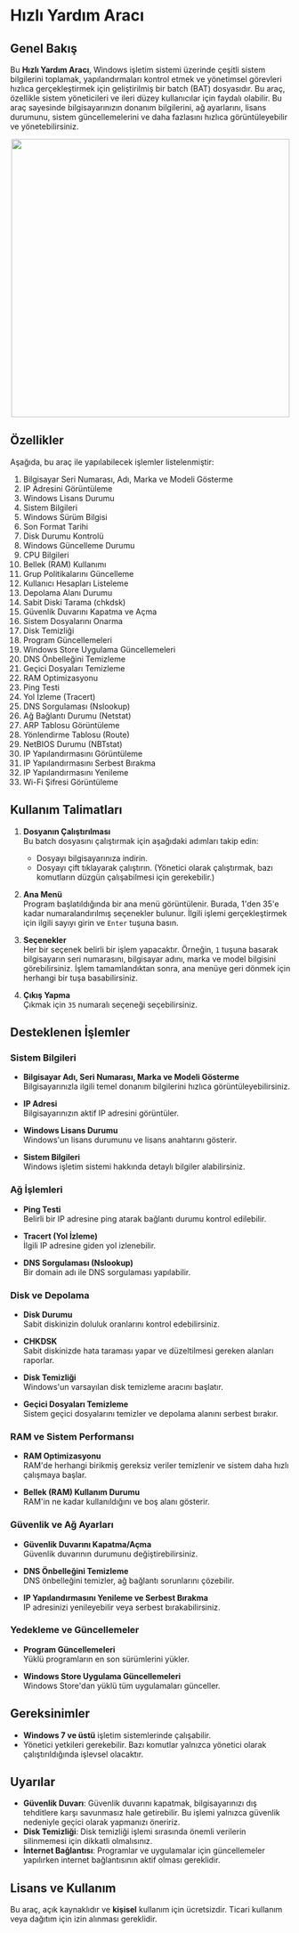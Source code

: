 # Hızlı Yardım Aracı

## Genel Bakış

Bu **Hızlı Yardım Aracı**, Windows işletim sistemi üzerinde çeşitli sistem bilgilerini toplamak, yapılandırmaları kontrol etmek ve yönetimsel görevleri hızlıca gerçekleştirmek için geliştirilmiş bir batch (BAT) dosyasıdır. Bu araç, özellikle sistem yöneticileri ve ileri düzey kullanıcılar için faydalı olabilir. Bu araç sayesinde bilgisayarınızın donanım bilgilerini, ağ ayarlarını, lisans durumunu, sistem güncellemelerini ve daha fazlasını hızlıca görüntüleyebilir ve yönetebilirsiniz.

<p align="center">
  <img src="https://i.hizliresim.com/j4genwz.jpg" width="500"/>
</p>


## Özellikler

Aşağıda, bu araç ile yapılabilecek işlemler listelenmiştir:

1. Bilgisayar Seri Numarası, Adı, Marka ve Modeli Gösterme
2. IP Adresini Görüntüleme
3. Windows Lisans Durumu
4. Sistem Bilgileri
5. Windows Sürüm Bilgisi
6. Son Format Tarihi
7. Disk Durumu Kontrolü
8. Windows Güncelleme Durumu
9. CPU Bilgileri
10. Bellek (RAM) Kullanımı
11. Grup Politikalarını Güncelleme
12. Kullanıcı Hesapları Listeleme
13. Depolama Alanı Durumu
14. Sabit Diski Tarama (chkdsk)
15. Güvenlik Duvarını Kapatma ve Açma
16. Sistem Dosyalarını Onarma
17. Disk Temizliği
18. Program Güncellemeleri
19. Windows Store Uygulama Güncellemeleri
20. DNS Önbelleğini Temizleme
21. Geçici Dosyaları Temizleme
22. RAM Optimizasyonu
23. Ping Testi
24. Yol İzleme (Tracert)
25. DNS Sorgulaması (Nslookup)
26. Ağ Bağlantı Durumu (Netstat)
27. ARP Tablosu Görüntüleme
28. Yönlendirme Tablosu (Route)
29. NetBIOS Durumu (NBTstat)
30. IP Yapılandırmasını Görüntüleme
31. IP Yapılandırmasını Serbest Bırakma
32. IP Yapılandırmasını Yenileme
33. Wi-Fi Şifresi Görüntüleme

## Kullanım Talimatları

1. **Dosyanın Çalıştırılması**  
   Bu batch dosyasını çalıştırmak için aşağıdaki adımları takip edin:
   
   - Dosyayı bilgisayarınıza indirin.
   - Dosyayı çift tıklayarak çalıştırın. (Yönetici olarak çalıştırmak, bazı komutların düzgün çalışabilmesi için gerekebilir.)

2. **Ana Menü**  
   Program başlatıldığında bir ana menü görüntülenir. Burada, 1'den 35'e kadar numaralandırılmış seçenekler bulunur. İlgili işlemi gerçekleştirmek için ilgili sayıyı girin ve `Enter` tuşuna basın.

3. **Seçenekler**  
   Her bir seçenek belirli bir işlem yapacaktır. Örneğin, `1` tuşuna basarak bilgisayarın seri numarasını, bilgisayar adını, marka ve model bilgisini görebilirsiniz. İşlem tamamlandıktan sonra, ana menüye geri dönmek için herhangi bir tuşa basabilirsiniz.

4. **Çıkış Yapma**  
   Çıkmak için `35` numaralı seçeneği seçebilirsiniz.

## Desteklenen İşlemler

### Sistem Bilgileri
- **Bilgisayar Adı, Seri Numarası, Marka ve Modeli Gösterme**  
  Bilgisayarınızla ilgili temel donanım bilgilerini hızlıca görüntüleyebilirsiniz.

- **IP Adresi**  
  Bilgisayarınızın aktif IP adresini görüntüler.

- **Windows Lisans Durumu**  
  Windows'un lisans durumunu ve lisans anahtarını gösterir.

- **Sistem Bilgileri**  
  Windows işletim sistemi hakkında detaylı bilgiler alabilirsiniz.

### Ağ İşlemleri
- **Ping Testi**  
  Belirli bir IP adresine ping atarak bağlantı durumu kontrol edilebilir.

- **Tracert (Yol İzleme)**  
  İlgili IP adresine giden yol izlenebilir.

- **DNS Sorgulaması (Nslookup)**  
  Bir domain adı ile DNS sorgulaması yapılabilir.

### Disk ve Depolama
- **Disk Durumu**  
  Sabit diskinizin doluluk oranlarını kontrol edebilirsiniz.

- **CHKDSK**  
  Sabit diskinizde hata taraması yapar ve düzeltilmesi gereken alanları raporlar.

- **Disk Temizliği**  
  Windows'un varsayılan disk temizleme aracını başlatır.

- **Geçici Dosyaları Temizleme**  
  Sistem geçici dosyalarını temizler ve depolama alanını serbest bırakır.

### RAM ve Sistem Performansı
- **RAM Optimizasyonu**  
  RAM'de herhangi birikmiş gereksiz veriler temizlenir ve sistem daha hızlı çalışmaya başlar.

- **Bellek (RAM) Kullanım Durumu**  
  RAM'in ne kadar kullanıldığını ve boş alanı gösterir.

### Güvenlik ve Ağ Ayarları
- **Güvenlik Duvarını Kapatma/Açma**  
  Güvenlik duvarının durumunu değiştirebilirsiniz.

- **DNS Önbelleğini Temizleme**  
  DNS önbelleğini temizler, ağ bağlantı sorunlarını çözebilir.

- **IP Yapılandırmasını Yenileme ve Serbest Bırakma**  
  IP adresinizi yenileyebilir veya serbest bırakabilirsiniz.

### Yedekleme ve Güncellemeler
- **Program Güncellemeleri**  
  Yüklü programların en son sürümlerini yükler.

- **Windows Store Uygulama Güncellemeleri**  
  Windows Store'dan yüklü tüm uygulamaları günceller.

## Gereksinimler

- **Windows 7 ve üstü** işletim sistemlerinde çalışabilir.
- Yönetici yetkileri gerekebilir. Bazı komutlar yalnızca yönetici olarak çalıştırıldığında işlevsel olacaktır.

## Uyarılar

- **Güvenlik Duvarı**: Güvenlik duvarını kapatmak, bilgisayarınızı dış tehditlere karşı savunmasız hale getirebilir. Bu işlemi yalnızca güvenlik nedeniyle geçici olarak yapmanızı öneririz.
- **Disk Temizliği**: Disk temizliği işlemi sırasında önemli verilerin silinmemesi için dikkatli olmalısınız.
- **İnternet Bağlantısı**: Programlar ve uygulamalar için güncellemeler yapılırken internet bağlantısının aktif olması gereklidir.

## Lisans ve Kullanım

Bu araç, açık kaynaklıdır ve **kişisel** kullanım için ücretsizdir. Ticari kullanım veya dağıtım için izin alınması gereklidir.
